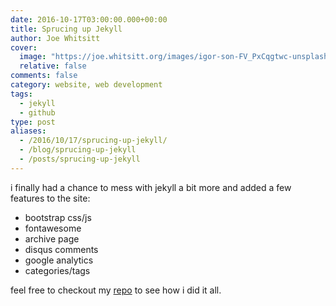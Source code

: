 ```yaml
---
date: 2016-10-17T03:00:00.000+00:00
title: Sprucing up Jekyll
author: Joe Whitsitt
cover:
  image: "https://joe.whitsitt.org/images/igor-son-FV_PxCqgtwc-unsplash.jpg"
  relative: false
comments: false
category: website, web development
tags:
  - jekyll
  - github
type: post
aliases:
  - /2016/10/17/sprucing-up-jekyll/
  - /blog/sprucing-up-jekyll
  - /posts/sprucing-up-jekyll
---
```


i finally had a chance to mess with jekyll a bit more and added a few features to the site:

* bootstrap css/js
* fontawesome
* archive page
* disqus comments
* google analytics
* categories/tags

feel free to checkout my [repo](https://github.com/joewhitsitt/joewhitsitt.github.io) to see how i did it all.
